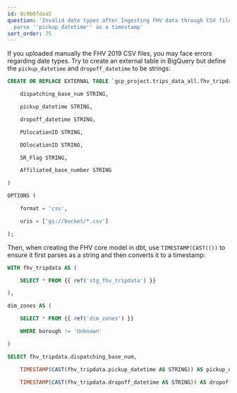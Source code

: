 ```yaml
---
id: 8c9b0fdaa5
question: 'Invalid date types after Ingesting FHV data through CSV files: Could not
  parse ''pickup_datetime'' as a timestamp'
sort_order: 75
---
```


If you uploaded manually the FHV 2019 CSV files, you may face errors regarding date types. Try to create an external table in BigQuery but define the `pickup_datetime` and `dropoff_datetime` to be strings:

```sql
CREATE OR REPLACE EXTERNAL TABLE `gcp_project.trips_data_all.fhv_tripdata`  (

    dispatching_base_num STRING,

    pickup_datetime STRING,

    dropoff_datetime STRING,

    PUlocationID STRING,

    DOlocationID STRING,

    SR_Flag STRING,

    Affiliated_base_number STRING

)

OPTIONS (

    format = 'csv',

    uris = ['gs://bucket/*.csv']

);
```

Then, when creating the FHV core model in dbt, use `TIMESTAMP(CAST(())` to ensure it first parses as a string and then converts it to a timestamp:

```sql
WITH fhv_tripdata AS (

    SELECT * FROM {{ ref('stg_fhv_tripdata') }}

),

dim_zones AS (

    SELECT * FROM {{ ref('dim_zones') }}

    WHERE borough != 'Unknown'

)

SELECT fhv_tripdata.dispatching_base_num,

    TIMESTAMP(CAST(fhv_tripdata.pickup_datetime AS STRING)) AS pickup_datetime,

    TIMESTAMP(CAST(fhv_tripdata.dropoff_datetime AS STRING)) AS dropoff_datetime,
```